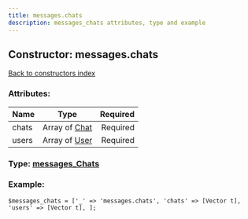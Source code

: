 ```yaml
---
title: messages.chats
description: messages_chats attributes, type and example
---
```

## Constructor: messages.chats  
[Back to constructors index](index.md)



### Attributes:

| Name     |    Type       | Required |
|----------|:-------------:|---------:|
|chats|Array of [Chat](../types/Chat.md) | Required|
|users|Array of [User](../types/User.md) | Required|



### Type: [messages\_Chats](../types/messages_Chats.md)


### Example:

```
$messages_chats = ['_' => 'messages.chats', 'chats' => [Vector t], 'users' => [Vector t], ];
```  

